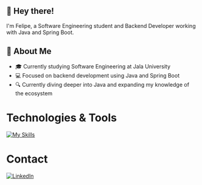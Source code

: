 ## 👋 Hey there!
I'm Felipe, a Software Engineering student and Backend Developer working with Java and Spring Boot.

## 🚀 About Me  
- 🎓 Currently studying Software Engineering at Jala University  
- 💻 Focused on backend development using Java and Spring Boot  
- 🔍 Currently diving deeper into Java and expanding my knowledge of the ecosystem  

# Technologies & Tools  
[![My Skills](https://skillicons.dev/icons?i=java,spring&perline=3)](https://skillicons.dev) 

# Contact
<div>
  <a href="https://www.linkedin.com/in/luiz-felipe-004147280/">
    <img src="https://img.shields.io/badge/LinkedIn-0077B5?style=for-the-badge&logo=linkedin&logoColor=white" alt="LinkedIn" />
  </a>
</div>
